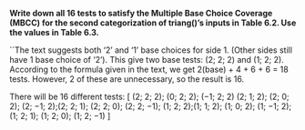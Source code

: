 **Write down all 16 tests to satisfy the Multiple Base Choice Coverage (MBCC) for the second
categorization of triang()’s inputs in Table 6.2. Use the values in Table 6.3.**

``The text suggests both ‘2’ and ‘1’ base choices for side 1. (Other sides still have 1 base choice
of ‘2’). This give two base tests: (2; 2; 2) and (1; 2; 2). According to the formula given in the
text, we get 2(base) + 4 + 6 + 6 = 18 tests. However, 2 of these are unnecessary, so the result
is 16.

There will be 16 different tests:
[ (2; 2; 2); (0; 2; 2); (−1; 2; 2) (2; 1; 2); 
(2; 0; 2); (2; −1; 2);(2; 2; 1); (2; 2; 0); 
(2; 2; −1); (1; 2; 2);(1; 1; 2); (1; 0; 2); 
(1; −1; 2); (1; 2; 1); (1; 2; 0); (1; 2; −1) ]

```

